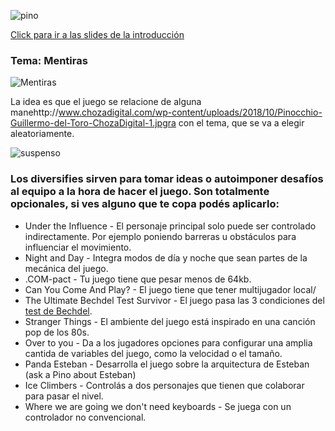 
![pino](https://serving.photos.photobox.com/78606551901228bd06f5deb84c47f6325ff3f935c7fdd208e21ddea087fbf44ce80b768d.jpg)

[Click para ir a las slides de la introducción](https://docs.google.com/presentation/d/1JFGj-BjxMTW2AVsmwKmRKyb4asc6Zi0wSimKTdvS5U0/edit?usp=sharing)

### Tema: Mentiras

![Mentiras](http://www.chozadigital.com/wp-content/uploads/2018/10/Pinocchio-Guillermo-del-Toro-ChozaDigital-1.jpg)

La idea es que el juego se relacione de alguna manehttp://www.chozadigital.com/wp-content/uploads/2018/10/Pinocchio-Guillermo-del-Toro-ChozaDigital-1.jpgra con el tema, que se va a elegir aleatoriamente.

![suspenso](https://scontent.faep11-1.fna.fbcdn.net/v/t1.0-9/1381686_245530905601161_1591297400_n.jpg?_nc_cat=105&_nc_ht=scontent.faep11-1.fna&oh=9f0e8bb45c8456295ab788bf55b2d054&oe=5C91E2A4)

### Los diversifies sirven para tomar ideas o autoimponer desafíos al equipo a la hora de hacer el juego. Son totalmente opcionales, si ves alguno que te copa podés aplicarlo:

- Under the Influence - El personaje principal solo puede ser controlado indirectamente. Por ejemplo poniendo barreras u obstáculos para influenciar el movimiento.
- Night and Day - Integra modos de día y noche que sean partes de la mecánica del juego.
- .COM-pact - Tu juego tiene que pesar menos de 64kb.
- Can You Come And Play? - El juego tiene que tener multijugador local/
- The Ultimate Bechdel Test Survivor - El juego pasa las 3 condiciones del [test de Bechdel](https://es.wikipedia.org/wiki/Test_de_Bechdel).
- Stranger Things - El ambiente del juego está inspirado en una canción pop de los 80s.
- Over to you - Da a los jugadores opciones para configurar una amplia cantida de variables del juego, como la velocidad o el tamaño.
- Panda Esteban - Desarrolla el juego sobre la arquitectura de Esteban (ask a Pino about Esteban)
- Ice Climbers - Controlás a dos personajes que tienen que colaborar para pasar el nivel.
- Where we are going we don't need keyboards - Se juega con un controlador no convencional.
